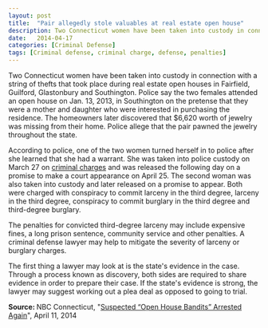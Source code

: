 ```yaml
---
layout: post
title:  "Pair allegedly stole valuables at real estate open house"
description: Two Connecticut women have been taken into custody in connection with a string of thefts that took place during real estate open houses in Fairfield, Guilford, Glastonbury and Southington. Police say the two females attended an open house on Jan. 13, 2013, in Southington on the pretense that they were a mother and daughter who were interested in purchasing the residence. The homeowners later discovered that $6,620 worth of jewelry was missing from their home. Police allege that the pair pawned the jewelry throughout the state.
date:   2014-04-17
categories: [Criminal Defense] 
tags: [Criminal defense, criminal charge, defense, penalties]
---
```


<p>Two Connecticut women have been taken into custody in connection with a string of thefts that took place during real estate open houses in Fairfield, Guilford, Glastonbury and Southington. Police say the two females attended an open house on Jan. 13, 2013, in Southington on the pretense that they were a mother and daughter who were interested in purchasing the residence. The homeowners later discovered that $6,620 worth of jewelry was missing from their home. Police allege that the pair pawned the jewelry throughout the state. </p><p>According to police, one of the two women turned herself in to police after she learned that she had a warrant. She was taken into police custody on March 27 on <a href="/Criminal-Defense/Criminal-Defense.html">criminal charges</a> and was released the following day on a promise to make a court appearance on April 25. The second woman was also taken into custody and later released on a promise to appear. Both were charged with conspiracy to commit larceny in the third degree, larceny in the third degree, conspiracy to commit burglary in the third degree and third-degree burglary. </p> <p>The penalties for convicted third-degree larceny may include expensive fines, a long prison sentence, community service and other penalties. A criminal defense lawyer may help to mitigate the severity of larceny or burglary charges. </p><p>The first thing a lawyer may look at is the state's evidence in the case. Through a process known as discovery, both sides are required to share evidence in order to prepare their case. If the state's evidence is strong, the lawyer may suggest working out a plea deal as opposed to going to trial. </p> <p> <b>Source:&nbsp;</b>NBC Connecticut, "<a href="http://www.nbcconnecticut.com/news/local/Suspected-Open-House-Bandits-Arrested-Again-254911321.html" target="_blank" >Suspected “Open House Bandits” Arrested Again</a>", April 11, 2014</p>